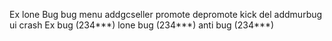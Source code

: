 Ex lone
Bug
bug menu
addgcseller
promote
depromote
kick
del
addmurbug
ui crash 
Ex bug (234***)
lone bug (234***)
anti bug (234***)
